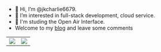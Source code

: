 - 👋 Hi, I’m @jkcharlie6679.
- 👀 I’m interested in full-stack development, cloud service.
- 📖 I'm studing the Open Air Interface.
- Welcome to my [blog](https://jkcharlie6679.github.io) and leave some comments

<table align="center">
<tr>
  <td>
    <img src="https://github-readme-stats.vercel.app/api?username=jkcharlie6679&show_icons=true&theme=dark&count_private=true" />
  </td>
  <td>
    <img src="https://github-readme-stats.vercel.app/api/top-langs/?username=jkcharlie6679&layout=compact&theme=dark" />
  </td>
</tr>

<!---
[GitHub stats](https://github.com/anuraghazra/github-readme-stats)
--->
